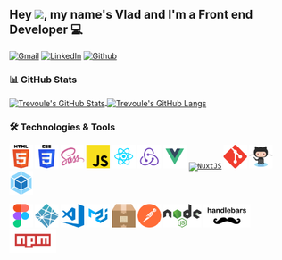 ## Hey <img src="https://media.giphy.com/media/hvRJCLFzcasrR4ia7z/giphy.gif" width="25">, my name's Vlad and I'm a Front end Developer :computer:

<a href="mailto:reginevich.v.l@gmail.com" rel="noopener noreferrer" target="_blank"><img alt="Gmail" src="https://img.shields.io/badge/Gmail-D14836?&logo=gmail&logoColor=white" /></a>
<a href="https://www.linkedin.com/in/vladislav-reginevich-10a10610a//" rel="noopener noreferrer" target="_blank"><img alt="LinkedIn" src="https://img.shields.io/badge/linkedin-0077B5?&logo=linkedin&logoColor=white" /></a> 
<a href="https://github.com/Trevoule" rel="noopener noreferrer" target="_blank"><img alt="Github" src="https://img.shields.io/badge/GitHub-333?logo=github&logoColor=white" /></a>


### 📊 GitHub Stats
<a href="https://github.com/Trevoule">
  <img align="center" src="https://github-readme-stats.vercel.app/api/top-langs/?username=Trevoule&title_color=ffffff&show_icons=true&text_color=c9cacc&icon_color=2bbc8a&bg_color=1d1f21&langs_count=3" alt="Trevoule's GitHub Stats" />
</a>
<a href="https://github.com/Trevoule">
  <img align="center" src="https://github-readme-stats.vercel.app/api?username=Trevoule&include_all_commits=true&title_color=ffffff&show_icons=true&icon_color=ffffff&line_height=27&theme=tokyonight" alt="Trevoule's GitHub Langs" />
</a>

### 🛠️ Technologies & Tools

[<code><img src="https://raw.githubusercontent.com/Trevoule/readme-icons/master/language_and_tools/square/html/html-i.svg" alt="html5" height='42px' /></code>](https://en.wikipedia.org/wiki/HTML 'HTML5') [<code><img src="https://raw.githubusercontent.com/Trevoule/readme-icons/master/language_and_tools/square/css/css-i.svg" alt="css3" height='42px' /></code>](https://en.wikipedia.org/wiki/CSS 'CSS3') [<code><img src="https://raw.githubusercontent.com/Trevoule/readme-icons/master/language_and_tools/square/sass/sass-i.svg" alt="sass" height='42px' /></code>](https://sass-lang.com/ 'SASS') [<code><img src="https://raw.githubusercontent.com/Trevoule/readme-icons/master/language_and_tools/square/javascript/javascript-w.svg" alt="JavaScript" height ="42px" /></code>](https://developer.mozilla.org/en-US/docs/Web/JavaScript 'Java Script') [<code><img src="https://raw.githubusercontent.com/Trevoule/readme-icons/master/language_and_tools/square/react/react.svg" alt="React" height ="42px" /></code>](https://reactjs.org/ 'React.js') [<code><img src="https://raw.githubusercontent.com/Trevoule/readme-icons/master/language_and_tools/square/redux/redux.svg" alt="Redux" height='42px' /></code>](https://redux.js.org/ 'Redux') [<code><img src="https://raw.githubusercontent.com/Trevoule/readme-icons/master/language_and_tools/square/vue/vue.svg" alt="Vue" height ="42px" /></code>](https://vuejs.org/ 'Vue.js') [<code><img src="https://raw.githubusercontent.com/Trevoule/readme-icons/master/language_and_tools/square/nuxtjs/nuxtjs.svg" alt="NuxtJS" height ="42px" /></code>](https://vuejs.org/ 'Vue.js') [<code><img src="https://raw.githubusercontent.com/Trevoule/readme-icons/master/language_and_tools/square/git-scm/git-i.svg" alt="git" height='42px' /></code>](https://git-scm.com/ 'Git') [<code><img src="https://raw.githubusercontent.com/Trevoule/readme-icons/master/language_and_tools/square/git-hub/github-i.svg" alt="github" height='42px' /></code>](https://github.com/ 'GitHub') [<code><img src="https://raw.githubusercontent.com/Trevoule/readme-icons/master/language_and_tools/square/webpack/webpack-i.svg" alt="webpack" height ="42px" /></code>](https://webpack.js.org 'Webpack') 

[<code><img src="https://raw.githubusercontent.com/Trevoule/readme-icons/master/language_and_tools/square/figma/figma-i.svg" alt="figma" height='42px' /></code>](https://www.figma.com/ 'Figma') [<code><img src="https://raw.githubusercontent.com/Trevoule/readme-icons/master/language_and_tools/square/netlify/netlify.svg" alt="netlify" height='42px'/></code>](https://www.netlify.com/ 'Netlify') [<code><img src="https://raw.githubusercontent.com/Trevoule/readme-icons/master/language_and_tools/square/vsc/visualstudio.svg" alt="visual studio code" height='42px'/></code>](https://code.visualstudio.com/ 'Visual Studio Code') [<code><img src="https://raw.githubusercontent.com/Trevoule/readme-icons/master/language_and_tools/square/material-ui/material-ui.svg" alt="material-ui" height='42px' /></code>](https://material-ui.com/ 'Material-ui') [<code><img src="https://raw.githubusercontent.com/Trevoule/readme-icons/master/language_and_tools/square/parcel/parceljs-i.svg" alt="parcel" height='42px' /></code>](https://parceljs.org/ 'Parcel') [<code><img src="https://raw.githubusercontent.com/Trevoule/readme-icons/master/language_and_tools/square/postman/getpostman.svg" alt="postman" height='42px' /></code>](https://web.postman.com/ 'Postman') [<code><img src="https://raw.githubusercontent.com/Trevoule/readme-icons/master/language_and_tools/square/node/nodejs.svg" alt="node" height='42px'/></code>](https://nodejs.org/en/ 'Node.js')  [<code><img src="https://raw.githubusercontent.com/Trevoule/readme-icons/master/language_and_tools/square/handlebars/handlebarsjs.svg" alt="handlebars" height='42px' /></code>](https://handlebarsjs.com/ 'Handlebars') [<code><img src="https://raw.githubusercontent.com/Trevoule/readme-icons/master/language_and_tools/square/npm/npmjs.svg" alt="npm" height='42px' /></code>](https://www.npmjs.com/ 'NPM')    

